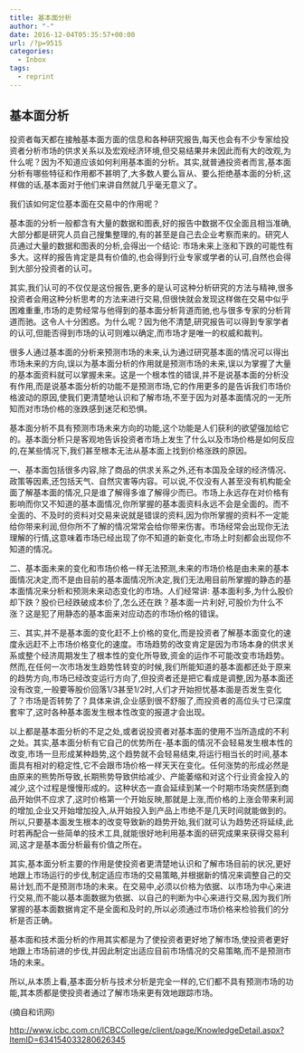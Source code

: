 ```yaml
---
title: 基本面分析
author: "-"
date: 2016-12-04T05:35:57+00:00
url: /?p=9515
categories:
  - Inbox
tags:
  - reprint
---
```

## 基本面分析
投资者每天都在接触基本面方面的信息和各种研究报告,每天也会有不少专家给投资者分析市场的供求关系以及宏观经济环境,但交易结果并未因此而有大的改观,为什么呢？因为不知道应该如何利用基本面的分析。其实,就普通投资者而言,基本面分析有哪些特征和作用都不甚明了,大多数人要么盲从、要么拒绝基本面的分析,这样做的话,基本面对于他们来讲自然就几乎毫无意义了。

我们该如何定位基本面在交易中的作用呢？

基本面的分析一般都含有大量的数据和图表,好的报告中数据不仅全面且相当准确,大部分都是研究人员自己搜集整理的,有的甚至是自己去企业考察而来的。研究人员通过大量的数据和图表的分析,会得出一个结论: 市场未来上涨和下跌的可能性有多大。这样的报告肯定是具有价值的,也会得到行业专家或学者的认可,自然也会得到大部分投资者的认可。

其实,我们认可的不仅仅是这份报告,更多的是认可这种分析研究的方法与精神,很多投资者会用这种分析思考的方法来进行交易,但很快就会发现这样做在交易中似乎困难重重,市场的走势经常与他得到的基本面分析背道而驰,也与很多专家的分析背道而驰。这令人十分困惑。为什么呢？因为他不清楚,研究报告可以得到专家学者的认可,但能否得到市场的认可则难以确定,而市场才是唯一的权威和裁判。

很多人通过基本面的分析来预测市场的未来,认为通过研究基本面的情况可以得出市场未来的方向,误以为基本面分析的作用就是预测市场的未来,误以为掌握了大量的基本面资料就可以掌握未来。这是一个根本性的错误,并不是说基本面的分析没有作用,而是说基本面分析的功能不是预测市场,它的作用更多的是告诉我们市场价格波动的原因,使我们更清楚地认识和了解市场,不至于因为对基本面情况的一无所知而对市场价格的涨跌感到迷茫和恐惧。

基本面分析不具有预测市场未来方向的功能,这个功能是人们获利的欲望强加给它的。基本面分析只是客观地告诉投资者市场上发生了什么以及市场价格是如何反应的,在某些情况下,我们甚至根本无法从基本面上找到价格涨跌的原因。

一、基本面包括很多内容,除了商品的供求关系之外,还有本国及全球的经济情况、政策等因素,还包括天气、自然灾害等内容。可以说,不仅没有人甚至没有机构能全面了解基本面的情况,只是谁了解得多谁了解得少而已。市场上永远存在对价格有影响而你又不知道的基本面情况,你所掌握的基本面资料永远不会是全面的。而不全面的、不及时的资料对交易来说就是错误的资料,因为你所掌握的资料不一定能给你带来利润,但你所不了解的情况常常会给你带来伤害。市场经常会出现你无法理解的行情,这意味着市场已经出现了你不知道的新变化,市场上时刻都会出现你不知道的情况。

二、基本面未来的变化和市场价格一样无法预测,未来的市场价格是由未来的基本面情况决定,而不是由目前的基本面情况所决定,我们无法用目前所掌握的静态的基本面情况来分析和预测未来动态变化的市场。人们经常讲: 基本面利多,为什么股价却下跌？股价已经跌破成本价了,怎么还在跌？基本面一片利好,可股价为什么不涨？这是犯了用静态的基本面来对应动态的市场价格的错误。

三、其实,并不是基本面的变化赶不上价格的变化,而是投资者了解基本面变化的速度永远赶不上市场价格变化的速度。市场趋势的改变肯定是因为市场本身的供求关系或整个经济周期发生了根本性的变化所导致,资金的运作不可能改变市场趋势。然而,在任何一次市场发生趋势性转变的时候,我们所能知道的基本面都还处于原来的趋势方向,市场已经改变运行方向了,但投资者还是把它看成是调整,因为基本面还没有改变,一般要等股价回落1/3甚至1/2时,人们才开始担忧基本面是否发生变化了？市场是否转势了？具体来讲,企业感到很不舒服了,而投资者的高位头寸已深度套牢了,这时各种基本面发生根本性改变的报道才会出现。

以上都是基本面分析的不足之处,或者说投资者对基本面的使用不当所造成的不利之处。其实,基本面分析有它自己的优势所在-基本面的情况不会轻易发生根本性的改变,市场一旦形成某种趋势,这个趋势就不会轻易结束,将运行相当长的时间,基本面具有相对的稳定性,它不会跟市场价格一样天天在变化。任何涨势的形成必然是由原来的熊势所导致,长期熊势导致供给减少、产能萎缩和对这个行业资金投入的减少,这个过程是慢慢形成的。这种状态一直会延续到某一个时期市场突然感到商品开始供不应求了,这时价格第一个开始反映,那就是上涨,而价格的上涨会带来利润的增加,企业又开始增加投入,从开始投入到产品上市绝不是几天时间就能做到的。所以,只要基本面发生根本的改变导致新的趋势开始,我们就可认为趋势还将延续,此时若再配合一些简单的技术工具,就能很好地利用基本面的研究成果来获得交易利润,这才是基本面分析最有价值之所在。

其实,基本面分析主要的作用是使投资者更清楚地认识和了解市场目前的状况,更好地跟上市场运行的步伐,制定适应市场的交易策略,并根据新的情况来调整自己的交易计划,而不是预测市场的未来。在交易中,必须以价格为依据、以市场为中心来进行交易,而不能以基本面数据为依据、以自己的判断为中心来进行交易,因为我们所掌握的基本面数据肯定不是全面和及时的,所以必须通过市场价格来检验我们的分析是否正确。

基本面和技术面分析的作用其实都是为了使投资者更好地了解市场,使投资者更好地跟上市场前进的步伐,并因此制定出适应目前市场情况的交易策略,而不是预测市场的未来。

所以,从本质上看,基本面分析与技术分析是完全一样的,它们都不具有预测市场的功能,其本质都是使投资者通过了解市场来更有效地跟踪市场。

 (摘自和讯网) 

http://www.icbc.com.cn/ICBCCollege/client/page/KnowledgeDetail.aspx?ItemID=634154033280626345